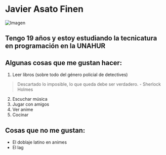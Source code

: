  #  Javier Asato Finen
 ![Imagen](https://ajedrez.top/wp-content/uploads/2020/11/image-5.png)
 
 
 ## Tengo 19 años y estoy estudiando la tecnicatura en programación en la UNAHUR
 
 ## Algunas cosas que me gustan hacer:
 1. Leer libros (sobre todo del género policial de detectives)
 > Descartado lo imposible, lo que queda debe ser verdadero. - Sherlock Holmes
 2. Escuchar música
 3. Jugar con amigos
 4. Ver anime
 5. Cocinar
 
 ## Cosas que no me gustan:
 - El doblaje latino en animes
 - El lag
